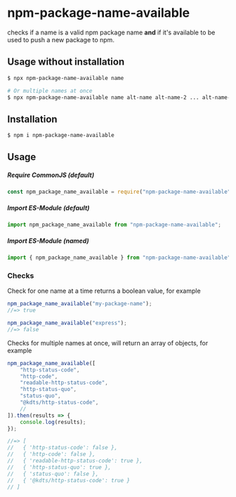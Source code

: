 # npm-package-name-available

checks if a name is a valid npm package name **and** if it's available to be used to push a new package to npm.

## Usage without installation

```sh
$ npx npm-package-name-available name

# Or multiple names at once
$ npx npm-package-name-available name alt-name alt-name-2 ... alt-name-n
```

## Installation

```bash
$ npm i npm-package-name-available
```

## Usage

##### Require CommonJS (default)

```js
const npm_package_name_available = require("npm-package-name-available");
```

##### Import ES-Module (default)

```js
import npm_package_name_available from "npm-package-name-available";
```

##### Import ES-Module (named)

```js
import { npm_package_name_available } from "npm-package-name-available";
```

### Checks

Check for one name at a time returns a boolean value, for example

```js
npm_package_name_available("my-package-name");
//=> true
```

```js
npm_package_name_available("express");
//=> false
```

Checks for multiple names at once, will return an array of objects, for example

```js
npm_package_name_available([
    "http-status-code",
    "http-code",
    "readable-http-status-code",
    "http-status-quo",
    "status-quo",
    "@kdts/http-status-code",
    //
]).then(results => {
    console.log(results);
});

//=> [
//   { 'http-status-code': false },
//   { 'http-code': false },
//   { 'readable-http-status-code': true },
//   { 'http-status-quo': true },
//   { 'status-quo': false },
//   { '@kdts/http-status-code': true }
// ]
```
